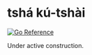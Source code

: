 # tshá kú-tshài

[![Go Reference](https://pkg.go.dev/badge/github.com/chehsunliu/tshakutshai.svg)](https://pkg.go.dev/github.com/chehsunliu/tshakutshai)

Under active construction.
